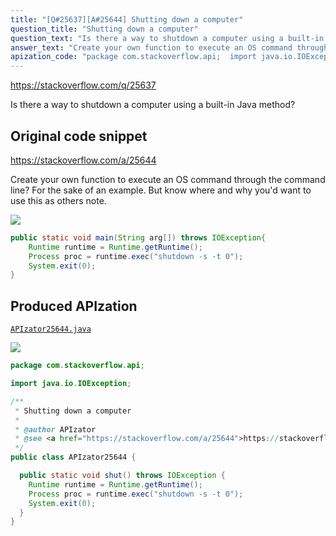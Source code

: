 ```yaml
---
title: "[Q#25637][A#25644] Shutting down a computer"
question_title: "Shutting down a computer"
question_text: "Is there a way to shutdown a computer using a built-in Java method?"
answer_text: "Create your own function to execute an OS command through the command line? For the sake of an example. But know where and why you'd want to use this as others note."
apization_code: "package com.stackoverflow.api;  import java.io.IOException;  /**  * Shutting down a computer  *  * @author APIzator  * @see <a href=\"https://stackoverflow.com/a/25644\">https://stackoverflow.com/a/25644</a>  */ public class APIzator25644 {    public static void shut() throws IOException {     Runtime runtime = Runtime.getRuntime();     Process proc = runtime.exec(\"shutdown -s -t 0\");     System.exit(0);   } }"
---
```


https://stackoverflow.com/q/25637

Is there a way to shutdown a computer using a built-in Java method?



## Original code snippet

https://stackoverflow.com/a/25644

Create your own function to execute an OS command through the command line?
For the sake of an example. But know where and why you&#x27;d want to use this as others note.

<div class="code-logo"><img src="/stackoverflow.png" /></div>

```java
public static void main(String arg[]) throws IOException{
    Runtime runtime = Runtime.getRuntime();
    Process proc = runtime.exec("shutdown -s -t 0");
    System.exit(0);
}
```

## Produced APIzation

[`APIzator25644.java`](https://github.com/pasqualesalza/apization/raw/main/data/search/APIzator25644.java)

<div class="code-logo"><img src="/apizator.png" /></div>

```java
package com.stackoverflow.api;

import java.io.IOException;

/**
 * Shutting down a computer
 *
 * @author APIzator
 * @see <a href="https://stackoverflow.com/a/25644">https://stackoverflow.com/a/25644</a>
 */
public class APIzator25644 {

  public static void shut() throws IOException {
    Runtime runtime = Runtime.getRuntime();
    Process proc = runtime.exec("shutdown -s -t 0");
    System.exit(0);
  }
}

```